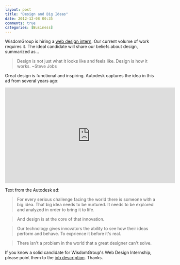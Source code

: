 ```yaml
---
layout: post
title: "Design and Big Ideas"
date: 2012-12-08 00:35
comments: true
categories: [Business]
---
```


WisdomGroup is hiring a [web design intern](https://jobs.chicagoruby.org/jobs/100). Our current volume of work requires it. The ideal candidate will share our beliefs about design, summarized as...

>Design is not just what it looks like and feels like. Design is how it works. ~Steve Jobs

Great design is functional and inspiring. Autodesk captures the idea in this ad from several years ago:

<center><iframe name="autodesk" width="560" height="315" src="http://www.youtube.com/embed/jrK4rTkKLDg?rel=0" frameborder="0" allowfullscreen></iframe></center>

<!--more-->

Text from the Autodesk ad:
>For every serious challenge facing the world there is someone with a big idea. That big idea needs to be nurtured. It needs to be explored and analyzed in order to bring it to life.

>And design is at the core of that innovation. 

>Our technology gives innovators the ability to see how their ideas perform and behave. To exprience it before it's real.

>There isn't a problem in the world that a great designer can't solve.

If you know a solid candidate for WisdomGroup's Web Design Internship, please point them to the [job description](https://jobs.chicagoruby.org/jobs/100). Thanks.
